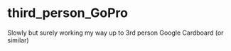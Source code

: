 # third_person_GoPro
Slowly but surely working my way up to 3rd person Google Cardboard (or similar) 
